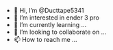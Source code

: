 - 👋 Hi, I’m @Ducttape5341
- 👀 I’m interested in ender 3 pro
- 🌱 I’m currently learning ...
- 💞️ I’m looking to collaborate on ...
- 📫 How to reach me ...

<!---
Ducttape5341/Ducttape5341 is a ✨ special ✨ repository because its `README.md` (this file) appears on your GitHub profile.
You can click the Preview link to take a look at your changes.
--->
